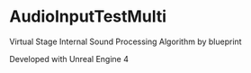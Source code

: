 # AudioInputTestMulti
Virtual Stage Internal Sound Processing Algorithm 
by blueprint 

Developed with Unreal Engine 4
